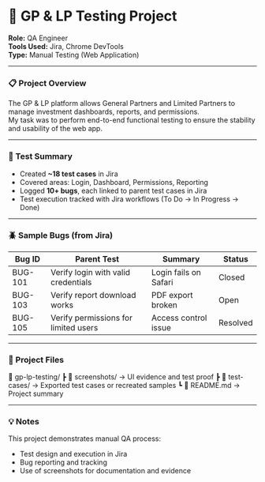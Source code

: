 # 🧪 GP & LP Testing Project

**Role:** QA Engineer  
**Tools Used:** Jira, Chrome DevTools  
**Type:** Manual Testing (Web Application)

---

### 📋 Project Overview
The GP & LP platform allows General Partners and Limited Partners to manage investment dashboards, reports, and permissions.  
My task was to perform end-to-end functional testing to ensure the stability and usability of the web app.

---

### 🧾 Test Summary
- Created **~18 test cases** in Jira  
- Covered areas: Login, Dashboard, Permissions, Reporting  
- Logged **10+ bugs**, each linked to parent test cases in Jira  
- Test execution tracked with Jira workflows (To Do → In Progress → Done)

---

### 🪲 Sample Bugs (from Jira)
| Bug ID | Parent Test | Summary | Status |
|--------|--------------|----------|---------|
| BUG-101 | Verify login with valid credentials | Login fails on Safari | Closed |
| BUG-103 | Verify report download works | PDF export broken | Open |
| BUG-105 | Verify permissions for limited users | Access control issue | Resolved |

---

### 📂 Project Files
📁 gp-lp-testing/
┣ 📁 screenshots/ → UI evidence and test proof
┣ 📁 test-cases/ → Exported test cases or recreated samples
┗ 📄 README.md → Project summary

---

### 💡 Notes
This project demonstrates manual QA process:
- Test design and execution in Jira  
- Bug reporting and tracking  
- Use of screenshots for documentation and evidence



